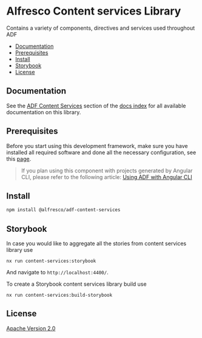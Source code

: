 # Alfresco Content services Library

Contains a variety of components, directives and services used throughout ADF

<!-- markdown-toc start - Don't edit this section.  npm run toc to generate it-->

<!-- toc -->

- [Documentation](#documentation)
- [Prerequisites](#prerequisites)
- [Install](#install)
- [Storybook](#storybook)
- [License](#license)

<!-- tocstop -->

<!-- markdown-toc end -->

## Documentation

See the [ADF Content Services](../../docs/README.md#content-services) section of the [docs index](../../docs/README.md)
for all available documentation on this library.

## Prerequisites

Before you start using this development framework, make sure you have installed all required software and done all the
necessary configuration, see this [page](https://github.com/Alfresco/alfresco-ng2-components/blob/master/PREREQUISITES.md).

> If you plan using this component with projects generated by Angular CLI, please refer to the following article: [Using ADF with Angular CLI](https://github.com/Alfresco/alfresco-ng2-components/wiki/Angular-CLI)

## Install

```sh
npm install @alfresco/adf-content-services
```

## Storybook

In case you would like to aggregate all the stories from content services library use

```
nx run content-services:storybook
```
And navigate to `http://localhost:4400/`.

To create a Storybook content services library build use

```
nx run content-services:build-storybook
```

## License

[Apache Version 2.0](https://github.com/Alfresco/alfresco-ng2-components/blob/master/LICENSE)
